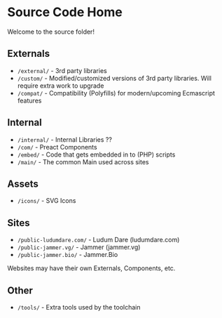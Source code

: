 # Source Code Home

Welcome to the source folder!

## Externals

* `/external/` - 3rd party libraries
* `/custom/` - Modified/customized versions of 3rd party libraries. Will require extra work to upgrade
* `/compat/` - Compatibility (Polyfills) for modern/upcoming Ecmascript features

## Internal

* `/internal/` - Internal Libraries ??
* `/com/` - Preact Components
* `/embed/` - Code that gets embedded in to (PHP) scripts
* `/main/` - The common Main used across sites

## Assets

* `/icons/` - SVG Icons

## Sites
* `/public-ludumdare.com/` - Ludum Dare (ludumdare.com)
* `/public-jammer.vg/` - Jammer (jammer.vg)
* `/public-jammer.bio/` - Jammer.Bio

Websites may have their own Externals, Components, etc.

## Other
* `/tools/` - Extra tools used by the toolchain
